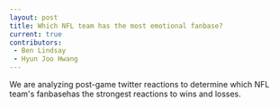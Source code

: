 ```yaml
---
layout: post
title: Which NFL team has the most emotional fanbase?
current: true
contributors:
 - Ben Lindsay
 - Hyun Joo Hwang
---
```


We are analyzing post-game twitter reactions to determine which NFL team's fanbasehas the strongest reactions to wins and losses.
